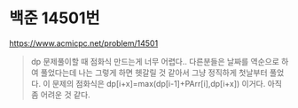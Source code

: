 # 백준 14501번
https://www.acmicpc.net/problem/14501
>dp 문제풀이할 때 점화식 만드는게 너무 어렵다..
> 다른분들은 날짜를 역순으로 하여 풀었다는데 나는 그렇게 하면 헷갈릴 것 같아서 그냥 정직하게 첫날부터 풀었다.
> 이 문제의 점화식은 dp[i+x]=max(dp[i-1]+PArr[i],dp[i+x]) 이거다. 아직 좀 어려운 것 같다.
